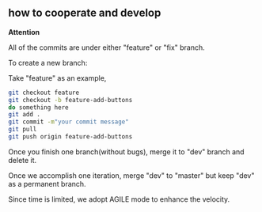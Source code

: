 ## how to cooperate and develop

**Attention**

All of the commits are under either "feature" or "fix" branch.

To create a new branch:

Take "feature" as an example,

```bash
git checkout feature
git checkout -b feature-add-buttons
do something here
git add .
git commit -m"your commit message"
git pull
git push origin feature-add-buttons
```

Once you finish one branch(without bugs), merge it to "dev" branch and delete it.

Once we accomplish one iteration, merge "dev" to "master" but keep "dev" as a permanent branch.

Since time is limited, we adopt AGILE mode to enhance the velocity.


